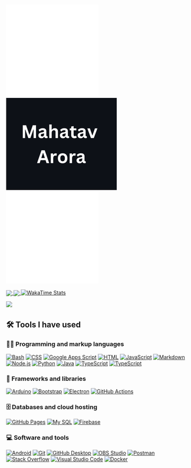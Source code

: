 <!-- Header with Image and Name -->
<img src="./images/ma.png" alt="Ma Picture" width="250" height="250"/> <img src="./images/MahatavArora.png" alt="name" width="300" height="250"/> <img src="./images/ma.png" alt="Ma Picture" width="250" height="250"/>

<!-- Stats and Top Languages Section -->

<a href="https://github.com/Mahatav/github-readme-stats">
  <img align="center" src="https://github-readme-stats.vercel.app/api?username=Mahatav&theme=apprentice&show_icons=true&show=reviews,discussions_started,discussions_answered,prs_merged,prs_merged_percentage" />
</a>
<a href="https://github.com/Mahatav/convoychat">
  <img align="center" src="https://github-readme-stats.vercel.app/api/top-langs/?username=Mahatav&hide_progress=true&theme=apprentice" />
</a>

<!-- WakaTime Stats -->
<a href="https://github.com/Mahatav/github-readme-stats">
  <img src="https://github-readme-stats.vercel.app/api/wakatime?username=Mahatav&theme=apprentice" alt="WakaTime Stats"/>
</a>

<!-- WakaTime Stats -->
<p align="github-profile-trophy">
  <a href="https://github.com/ryo-ma/github-profile-trophy">
    <img src="https://github-profile-trophy.vercel.app/?username=Mahatav&theme=apprentice">
  </a>
</p>

## 🛠️ Tools I have used

### 👨‍💻 Programming and markup languages

<p>
    <a href="https://github.com/search?q=user%3AZo-Bro-23+language%3Abash"><img alt="Bash" src="https://img.shields.io/badge/Bash-121011.svg?logo=gnu-bash&logoColor=white"></a>
    <a href="https://github.com/search?q=user%3AZo-Bro-23+language%3Acss"><img alt="CSS" src="https://img.shields.io/badge/CSS-1572B6.svg?logo=css3&logoColor=white"></a>
    <a href="https://github.com/search?q=user%3AZo-Bro-23+language%3Ags"><img alt="Google Apps Script" src="https://custom-icon-badges.demolab.com/badge/Google%20Apps%20Script-02569B.svg?logo=color-swatch&logoColor=white"></a>
    <a href="https://github.com/search?q=user%3AZo-Bro-23+language%3Ahtml"><img alt="HTML" src="https://img.shields.io/badge/HTML-E34F26.svg?logo=html5&logoColor=white"></a>
    <a href="https://github.com/search?q=user%3AZo-Bro-23+language%3Ajavascript"><img alt="JavaScript" src="https://img.shields.io/badge/JavaScript-F7DF1E.svg?logo=javascript&logoColor=black"></a>
    <a href="https://github.com/search?q=user%3AZo-Bro-23+language%3Amarkdown"><img alt="Markdown" src="https://img.shields.io/badge/Markdown-000000.svg?logo=markdown&logoColor=white"></a>
    <a href="https://github.com/search?q=user%3AZo-Bro-23+language%3Ajavascript"><img alt="Node.js" src="https://img.shields.io/badge/Node.js-43853D.svg?logo=node.js&logoColor=white"></a>
    <a href="https://github.com/search?q=user%3AZo-Bro-23+language%3Apython"><img alt="Python" src="https://img.shields.io/badge/Python-14354C.svg?logo=python&logoColor=white"></a>
    <a href="https://github.com/search?q=user%3AZo-Bro-23+language%3Ascratch"><img alt="Java" src="https://img.shields.io/badge/Java-14354C.svg?logo=java&logoColor=white"></a>
    <a href="https://github.com/search?q=user%3AZo-Bro-23+language%3AtypeScript"><img alt="TypeScript" src="https://img.shields.io/badge/TypeScript-007ACC.svg?logo=typescript&logoColor=white"></a>
    <a href="https://github.com/search?q=user%3AZo-Bro-23+language%3AtypeScript"><img alt="TypeScript" src="https://img.shields.io/badge/C%2B%2B-007ACC.svg?logo=cpp&logoColor=white"></a>
</p>

### 🧰 Frameworks and libraries

<p>
    <a href="#"><img alt="Arduino" src="https://img.shields.io/badge/-Arduino-00979D?logo=Arduino&logoColor=white"></a>
    <a href="#"><img alt="Bootstrap" src="https://img.shields.io/badge/Bootstrap-7952B3.svg?logo=bootstrap&logoColor=white"></a>
    <a href="#"><img alt="Electron" src="https://img.shields.io/badge/Electron-20232e.svg?logo=electron&logoColor=white"></a>
    <a href="#"><img alt="GitHub Actions" src="https://img.shields.io/badge/GitHub%20Actions-2671E5.svg?logo=github%20actions&logoColor=white"></a>
</p>

### 🗄️ Databases and cloud hosting

<p>
    <a href="#"><img alt="GitHub Pages" src="https://img.shields.io/badge/GitHub%20Pages-327FC7.svg?logo=github&logoColor=white"></a>
    <a href="#"><img alt="My SQL" src ="https://img.shields.io/badge/MySQL-blue?style=flat&logo=mysql&logoColor=white&labelColor=blue"></a>
    <a href="#"><img alt="Firebase" src="https://img.shields.io/badge/Firebase-orange?style=flat&logo=firebase&logoColor=white&labelColor=orange"></a>
</p>

### 💻 Software and tools

<p>
    <a href="#"><img alt="Android" src="https://img.shields.io/badge/Android-3DDC84?logo=android&logoColor=white"></a>
    <a href="#"><img alt="Git" src="https://img.shields.io/badge/Git-F05033.svg?logo=git&logoColor=white"></a>
    <a href="#"><img alt="GitHub Desktop" src="https://img.shields.io/badge/GitHub%20Desktop-8034A9.svg?logo=github&logoColor=white"></a>
    <a href="#"><img alt="OBS Studio" src="https://img.shields.io/badge/-OBS-302E31?logo=obs-studio&logoColor=white"></a>
    <a href="#"><img alt="Postman" src="https://img.shields.io/badge/Postman-FF6C37?logo=postman&logoColor=white"></a>
    <a href="#"><img alt="Stack Overflow" src="https://img.shields.io/badge/-Stack%20Overflow-FE7A16?logo=stack-overflow&logoColor=white"></a>
    <a href="#"><img alt="Visual Studio Code" src="https://img.shields.io/badge/Visual%20Studio%20Code-0078d7.svg?logo=visual-studio-code&logoColor=white"></a>
    <a href="#"><img alt="Docker" src="https://img.shields.io/badge/docker-a?style=flat&logo=docker&logoColor=%23FFFFFF&labelColor=%230db7ed&color=%230db7ed"></a>
</p>
